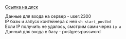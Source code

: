 [Ссылка на диск](https://drive.google.com/file/d/12OLn_cnKpZyv_zEonmuEjXOy5VuKX4hC/view?usp=sharing)

Данные для входа на сервер - user:2300  
IP базы и запуск контейнера с ней `sh start_postbd`  
Если IP получить не удалось, смотрим сами через `ip a`  
Данный для входа в базу - postgres:password  